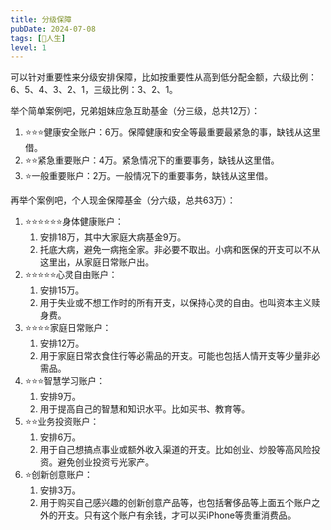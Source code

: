 ```yaml
---
title: 分级保障
pubDate: 2024-07-08
tags: [💖人生]
level: 1
---
```


可以针对重要性来分级安排保障，比如按重要性从高到低分配金额，六级比例：6、5、4、3、2、1，三级比例：3、2、1。

举个简单案例吧，兄弟姐妹应急互助基金（分三级，总共12万）：
1. ⭐️⭐️⭐️健康安全账户：6万。保障健康和安全等最重要最紧急的事，缺钱从这里借。
2. ⭐️⭐️紧急重要账户：4万。紧急情况下的重要事务，缺钱从这里借。
3. ⭐️一般重要账户：2万。一般情况下的重要事务，缺钱从这里借。

再举个案例吧，个人现金保障基金（分六级，总共63万）：
1. ⭐️⭐️⭐️⭐️⭐️⭐️身体健康账户：
	1. 安排18万，其中大家庭大病基金9万。
	2. 托底大病，避免一病拖全家。非必要不取出。小病和医保的开支可以不从这里出，从家庭日常账户出。
2. ⭐️⭐️⭐️⭐️⭐️心灵自由账户：
	1. 安排15万。
	2. 用于失业或不想工作时的所有开支，以保持心灵的自由。也叫资本主义赎身费。
3. ⭐️⭐️⭐️⭐️家庭日常账户：
	1. 安排12万。
	2. 用于家庭日常衣食住行等必需品的开支。可能也包括人情开支等少量非必需品。
4. ⭐️⭐️⭐️智慧学习账户：
	1. 安排9万。
	2. 用于提高自己的智慧和知识水平。比如买书、教育等。
5. ⭐️⭐️业务投资账户：
	1. 安排6万。
	2. 用于自己想搞点事业或额外收入渠道的开支。比如创业、炒股等高风险投资。避免创业投资亏光家产。
6. ⭐️创新创意账户：
	1. 安排3万。
	2. 用于购买自己感兴趣的创新创意产品等，也包括奢侈品等上面五个账户之外的开支。只有这个账户有余钱，才可以买iPhone等贵重消费品。
